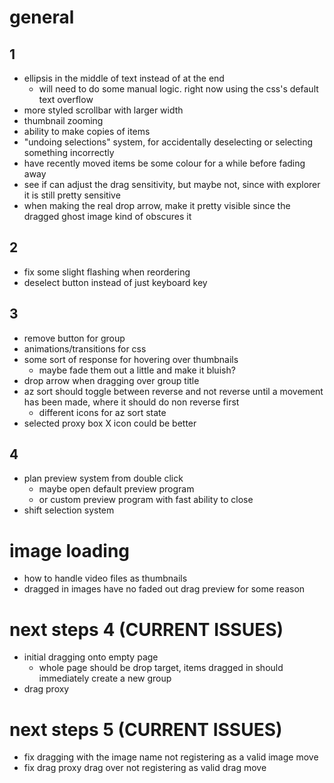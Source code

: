 # general
## 1
- ellipsis in the middle of text instead of at the end
    - will need to do some manual logic. right now using the css's default text overflow
- more styled scrollbar with larger width
- thumbnail zooming
- ability to make copies of items
- "undoing selections" system, for accidentally deselecting or selecting something incorrectly
- have recently moved items be some colour for a while before fading away
- see if can adjust the drag sensitivity, but maybe not, since with explorer it is still pretty sensitive
- when making the real drop arrow, make it pretty visible since the dragged ghost image kind of obscures it

## 2
- fix some slight flashing when reordering
- deselect button instead of just keyboard key

## 3
- remove button for group
- animations/transitions for css
- some sort of response for hovering over thumbnails
    - maybe fade them out a little and make it bluish?
- drop arrow when dragging over group title
- az sort should toggle between reverse and not reverse until a movement has been made, where it should do non reverse first
    - different icons for az sort state
- selected proxy box X icon could be better

## 4
- plan preview system from double click
    - maybe open default preview program
    - or custom preview program with fast ability to close
- shift selection system

# image loading
- how to handle video files as thumbnails
- dragged in images have no faded out drag preview for some reason

# next steps 4 (CURRENT ISSUES)
- initial dragging onto empty page
    - whole page should be drop target, items dragged in should immediately create a new group
- drag proxy

# next steps 5 (CURRENT ISSUES)
- fix dragging with the image name not registering as a valid image move
- fix drag proxy drag over not registering as valid drag move